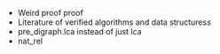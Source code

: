 - Weird proof proof
- Literature of verified algorithms and data structures*s*
- pre_digraph.lca instead of just lca
- nat_rel
